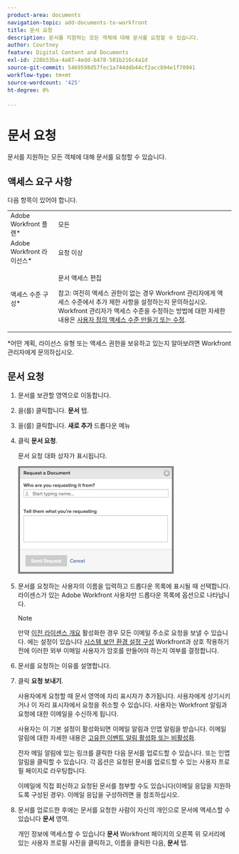 ```yaml
---
product-area: documents
navigation-topic: add-documents-to-workfront
title: 문서 요청
description: 문서를 지원하는 모든 객체에 대해 문서를 요청할 수 있습니다.
author: Courtney
feature: Digital Content and Documents
exl-id: 228b53ba-4a87-4edd-b478-501b216c4a1d
source-git-commit: 5469598d57fec1a744ddb44cf2accb94e1f70941
workflow-type: tm+mt
source-wordcount: '425'
ht-degree: 0%

---
```


# 문서 요청

문서를 지원하는 모든 객체에 대해 문서를 요청할 수 있습니다.

## 액세스 요구 사항

다음 항목이 있어야 합니다.

<table style="table-layout:auto"> 
 <col> 
 <col> 
 <tbody> 
  <tr> 
   <td role="rowheader">Adobe Workfront 플랜*</td> 
   <td> <p> 모든</p> </td> 
  </tr> 
  <tr> 
   <td role="rowheader">Adobe Workfront 라이선스*</td> 
   <td> <p>요청 이상</p> </td> 
  </tr> 
  <tr> 
   <td role="rowheader">액세스 수준 구성*</td> 
   <td> <p>문서 액세스 편집</p> <p>참고: 여전히 액세스 권한이 없는 경우 Workfront 관리자에게 액세스 수준에서 추가 제한 사항을 설정하는지 문의하십시오. Workfront 관리자가 액세스 수준을 수정하는 방법에 대한 자세한 내용은 <a href="../../administration-and-setup/add-users/configure-and-grant-access/create-modify-access-levels.md" class="MCXref xref">사용자 정의 액세스 수준 만들기 또는 수정</a>.</p> </td> 
  </tr> 
 </tbody> 
</table>

&#42;어떤 계획, 라이선스 유형 또는 액세스 권한을 보유하고 있는지 알아보려면 Workfront 관리자에게 문의하십시오.

## 문서 요청

1. 문서를 보관할 영역으로 이동합니다.
1. 을(를) 클릭합니다. **문서** 탭. 
1. 을(를) 클릭합니다. **새로 추가** 드롭다운 메뉴

1. 클릭 **문서 요청**.

   문서 요청 대화 상자가 표시됩니다.

   ![document_request.png](assets/document-request-350x242.png)

1. 문서를 요청하는 사용자의 이름을 입력하고 드롭다운 목록에 표시될 때 선택합니다. 라이센스가 있는 Adobe Workfront 사용자만 드롭다운 목록에 옵션으로 나타납니다.

   >[!NOTE]
   >
   >만약 [이전 라이센스 개요](../../administration-and-setup/add-users/access-levels-and-object-permissions/wf-licenses.md) 활성화한 경우 모든 이메일 주소로 요청을 보낼 수 있습니다. 에는 설정이 있습니다 [시스템 보안 환경 설정 구성](../../administration-and-setup/manage-workfront/security/configure-security-preferences.md) Workfront과 상호 작용하기 전에 이러한 외부 이메일 사용자가 암호를 만들어야 하는지 여부를 결정합니다. 

1. 문서를 요청하는 이유를 설명합니다.
1. 클릭 **요청 보내기**.

   사용자에게 요청할 때 문서 영역에 자리 표시자가 추가됩니다. 사용자에게 상기시키거나 이 자리 표시자에서 요청을 취소할 수 있습니다. 사용자는 Workfront 알림과 요청에 대한 이메일을 수신하게 됩니다.

   사용자는 이 기본 설정이 활성화되면 이메일 알림과 인앱 알림을 받습니다. 이메일 알림에 대한 자세한 내용은 [고유한 이벤트 알림 활성화 또는 비활성화](../../workfront-basics/using-notifications/activate-or-deactivate-your-own-event-notifications.md).

   전자 메일 알림에 있는 링크를 클릭한 다음 문서를 업로드할 수 있습니다. 또는 인앱 알림을 클릭할 수 있습니다. 각 옵션은 요청된 문서를 업로드할 수 있는 사용자 프로필 페이지로 라우팅합니다.

   이메일에 직접 회신하고 요청된 문서를 첨부할 수도 있습니다(이메일 응답을 지원하도록 구성된 경우). 이메일 응답을 구성하려면 을 참조하십시오.

1. 문서를 업로드한 후에는 문서를 요청한 사람이 자신의 개인으로 문서에 액세스할 수 있습니다 **문서** 영역.

   개인 정보에 액세스할 수 있습니다 **문서** Workfront 페이지의 오른쪽 위 모서리에 있는 사용자 프로필 사진을 클릭하고, 이름을 클릭한 다음, **문서** 탭.
